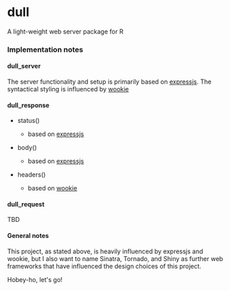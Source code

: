 # dull
A light-weight web server package for R

### Implementation notes

#### dull_server
The server functionality and setup is primarily based on [expressjs](http://expressjs.com/). The syntactical styling is influenced by [wookie](http://wookie.lyonbros.com/)

#### dull_response
* status()
    + based on [expressjs](http://expressjs.com/)
  
* body()
    + based on [expressjs](http://expressjs.com/)
  
* headers()
    + based on [wookie](http://wookie.lyonbros.com/)
    
#### dull_request
TBD

#### General notes
This project, as stated above, is heavily influenced by expressjs and wookie, but I also want to name Sinatra, Tornado, and Shiny as further web frameworks that have influenced the design choices of this project.

Hobey-ho, let's go!
  
